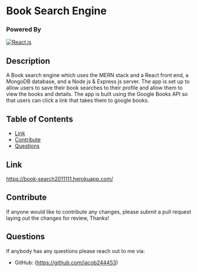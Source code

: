# Book Search Engine

  ### Powered By

  [![React.js](https://img.shields.io/badge/React.js-008783.svg)](https://reactjs.org/)

  ## Description 

  A Book search engine which uses the MERN stack and a React front end, a MongoDB database, and a Node js & Express js server.
  The app is set up to allow users to save their book searches to their profile and allow them to view the books and details. 
  The app is built using the Google Books API so that users can click a link that takes them to google books.
  
  ## Table of Contents
  * [Link](#Link)
  * [Contribute](#Contribute)
  * [Questions](#Questions)

  ## Link
  https://book-search2011111.herokuapp.com/
  
  ## Contribute

  If anyone would like to contribute any changes, please submit a pull request laying out the changes for review, Thanks!

  ## Questions

  If anybody has any questions please reach out to me via:
 
  * GitHub: (https://github.com/jacob244453)
  


